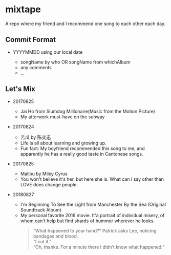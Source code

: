 # mixtape

A repo where my friend and I recommend one song to each other each day.

## Commit Format

- YYYYMMDD using our local date

  - songName by who OR songName from whichAlbum
  - any comments
  - ...

## Let's Mix

- 20170825

  - Jai Ho from Slumdog Millionaire(Music from the Motion Picture)
  - My afterwork must-have on the subway

- 20170824
  
  - 苦瓜 by 陈奕迅
  - Life is all about learning and growing up.
  - Fun fact: My boyfriend recommended this song to me, and apparently he has a really good taste in Cantonese songs.
  
- 20170825

  - Malibu by Miley Cyrus
  - You won't believe it's her, but here she is. What can I say other than LOVE does change people.

- 20180827

  - I'm Beginning To See the Light from Manchester By the Sea (Original Soundtrack Album)
  - My personal favorite 2016 movie. It'a portrait of individual misery, of whom can't help but find shards of hummor wherever he looks.
    > “What happened to your hand?” Patrick asks Lee, noticing bandages and blood. </br>
    > “I cut it.” </br>
    > “Oh, thanks. For a minute there I didn’t know what happened.”
